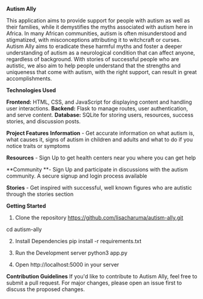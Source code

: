 **Autism Ally**

This application aims to provide support for people with autism as well as their families, while it demystifies the myths associated with autism here in Africa. In many African communities, autism is often misunderstood and stigmatized, with misconceptions attributing it to witchcraft or curses. Autism Ally aims to eradicate these harmful myths and foster a deeper understanding of autism as a neurological condition that can affect anyone, regardless of background. With stories of successful people who are autistic, we also aim to help people understand that the strengths and uniqueness that come with autism, with the right support, can result in great accomplishments.

**Technologies Used**

 **Frontend:** HTML, CSS, and JavaScript for displaying content and handling user interactions.
 **Backend:** Flask to manage routes, user authentication, and serve content.
**Database:** SQLite for storing users, resources, success stories, and discussion posts.


**Project Features**
**Information** - Get accurate information on what autism is, what causes it, signs of autism in children and adults and what to do if you notice traits or symptoms

**Resources** - Sign Up to get health centers near you where you can get help

**Community **- Sign Up and participate in discussions with the autism community. A secure signup and login process available

**Stories** - Get inspired with successful, well known figures who are autistic through the stories section


**Getting Started**

1. Clone the repository
https://github.com/lisacharuma/autism-ally.git

cd autism-ally

2. Install Dependencies
pip install -r requirements.txt

4. Run the Development server
python3 app.py

5. Open http://localhost:5000 in your server

**Contribution Guidelines**
If you'd like to contribute to Autism Ally, feel free to submit a pull request. For major changes, please open an issue first to discuss the proposed changes.
